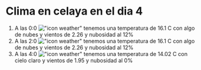 # Clima en celaya en el dia 4

1. A las 0:0 !["icon weather"](http://openweathermap.org/img/w/02n.png) tenemos una temperatura de 16.1 C con algo de nubes y  vientos de 2.26 y nubosidad al 12%
1. A las 2:0 !["icon weather"](http://openweathermap.org/img/w/02n.png) tenemos una temperatura de 16.1 C con algo de nubes y  vientos de 2.26 y nubosidad al 12%
1. A las 4:0 !["icon weather"](http://openweathermap.org/img/w/01n.png) tenemos una temperatura de 14.02 C con cielo claro y  vientos de 1.95 y nubosidad al 0%
